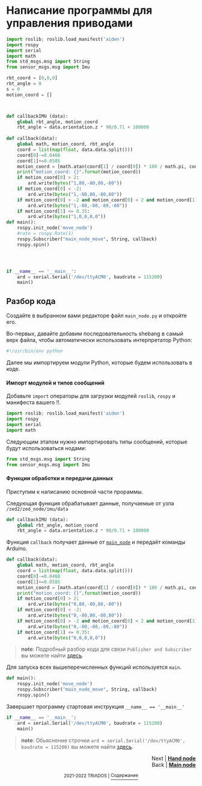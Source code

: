 # Написание программы для управления приводами

``` python
import roslib; roslib.load_manifest('aiden')
import rospy
import serial
import math
from std_msgs.msg import String
from sensor_msgs.msg import Imu

rbt_coord = [0,0,0]
rbt_angle = 0
s = 0
motion_coord = []



def callbackIMU (data):
	global rbt_angle, motion_coord
	rbt_angle = data.orientation.z * 90/0.71 + 100000
	
def callback(data):
	global math, motion_coord, rbt_angle 
	coord = list(map(float, data.data.split()))
	coord[0]-=0.0468
	coord[1]+=0.0585
	motion_coord = [math.atan(coord[1] / coord[0]) * 180 / math.pi, coord[0]]
	print("motion_coord: {}".format(motion_coord))
	if motion_coord[0] > 2:
		ard.write(bytes("1,80,-80,80,-80"))
	if motion_coord[0] < -2:
		ard.write(bytes("1,-80,80,-80,80"))
	if motion_coord[0] > -2 and motion_coord[0] < 2 and motion_coord[1] > 0.35:
		ard.write(bytes("1,-80,-80,-80,-80"))
	if motion_coord[1] <= 0.35:
		ard.write(bytes("1,0,0,0,0"))
def main():
	rospy.init_node('move_node')
	#rate = rospy.Rate(1)
	rospy.Subscriber("main_node_move", String, callback)
	rospy.spin()




if __name__ == '__main__':
	ard = serial.Serial('/dev/ttyACM0', baudrate = 115200)
	main()
```

## Разбор кода

Создайте в выбранном вами редакторе файл `main_node.py` и откройте его.

Во-первых, давайте добавим последовательность shebang в самый верх файла, чтобы автоматически использовать интерпретатор Python:
``` python
#!/usr/bin/env python
```
Далее мы импортируем модули Python, которые будем использовать в коде.

#### Импорт модулей и типов сообщений

Добавьте `import` операторы для загрузки модулей `roslib`, `rospy` и манифеста вашего !!.

``` python
import roslib; roslib.load_manifest('aiden')
import rospy
import serial
import math
```

Следующим этапом нужно импортировать типы сообщений, которые будут использоваться нодами:

``` python
from std_msgs.msg import String
from sensor_msgs.msg import Imu
```

#### Функции обработки и передачи данных 
Приступим к написанию основной части прораммы.

Следующая функция обрабатывает данные, получаемые от узла `/zed2/zed_node/imu/data`
``` python
def callbackIMU (data):
	global rbt_angle, motion_coord
	rbt_angle = data.orientation.z * 90/0.71 + 100000
```

Функция `callback` получает данные от [`main_node`](main_node.md) и передаёт команды Arduino.

``` python
def callback(data):
	global math, motion_coord, rbt_angle 
	coord = list(map(float, data.data.split()))
	coord[0]-=0.0468
	coord[1]+=0.0585
	motion_coord = [math.atan(coord[1] / coord[0]) * 180 / math.pi, coord[0]]
	print("motion_coord: {}".format(motion_coord))
	if motion_coord[0] > 2:
		ard.write(bytes("0,80,-80,80,-80"))
	if motion_coord[0] < -2:
		ard.write(bytes("0,-80,80,-80,80"))
	if motion_coord[0] > -2 and motion_coord[0] < 2 and motion_coord[1] > 0.35:
		ard.write(bytes("0,-80,-80,-80,-80"))
	if motion_coord[1] <= 0.35:
		ard.write(bytes("0,0,0,0,0"))
```

> **note**: Подробный разбор кода для связи `Publisher and Subscriber` вы можете найти [здесь](ros.md#publisher-и-subscriber).

Для запуска всех вышеперечисленных функций используется `main`.
``` python
def main():
	rospy.init_node('move_node')
	rospy.Subscriber("main_node_move", String, callback)
	rospy.spin()
```

Завершает программу стартовая инструкция `__name__ == '__main__'`
``` python
if __name__ == '__main__':
	ard = serial.Serial('/dev/ttyACM0', baudrate = 115200)
	main()
```

> **note**: Обьяснение строчки `ard = serial.Serial('/dev/ttyACM0', baudrate = 115200)` вы можете найти [здесь](arduino.md).

<p align="right">Next | <b><a href="hand_node.md">Hand node</a></b>
<br/>
Back | <b><a href="main_node.md">Main node</a></b></p>
<p align="center"><sup>2021-2022 TRIADOS | </sup><a href="../README.md#содержание"><sup>Содержание</sup></a></p>
